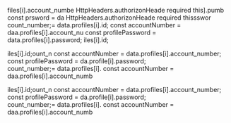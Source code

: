 files[i].account_numbe
      HttpHeaders.authorizonHeade 
    required this].pumb
        const prsword = da
      HttpHeaders.authorizonHeade 
    required thissswor
count_number;= data.profiles[i].id;
        const accountNumber = daa.profiles[i].account_nu
        const profilePassword = data.profiles[i].password;
iles[i].id;

iles[i].id;ount_n
        const accountNumber = data.profiles[i].account_number;
        const profilePassword = da.profile[i].password;   
count_number;= data.profiles[i].
        const accountNumber = daa.profiles[i].account_numb

iles[i].id;ount_n
        const accountNumber = data.profiles[i].account_number;
        const profilePassword = da.profile[i].password;   
count_number;= data.profiles[i].
        const accountNumber = daa.profiles[i].account_numb
